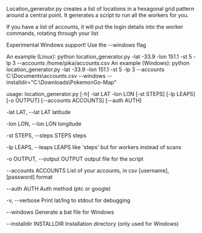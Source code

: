Location_generator.py creates a list of locations in a hexagonal grid pattern around a central point.
It generates a script to run all the workers for you.

If you have a list of accounts, it will put the login details into the worker commands, rotating through your list


Experimental Windows support!  Use the --windows flag



An example (Linux):
    python location_generator.py -lat -33.9 -lon 151.1 -st 5 -lp 3 --accounts /home/pika/accounts.csv
An example (Windows):
    python location_generator.py -lat -33.9 -lon 151.1 -st 5 -lp 3 --accounts C:\Documents\accounts.csv --windows --installdir="C:\Downloads\PokemonGo-Map"


usage: location_generator.py [-h] -lat LAT -lon LON [-st STEPS] [-lp LEAPS]
                             [-o OUTPUT] [--accounts ACCOUNTS] [--auth AUTH]

  -lat LAT, --lat LAT   latitude

  -lon LON, --lon LON   longitude

  -st STEPS, --steps STEPS
                        steps

  -lp LEAPS, --leaps LEAPS
                        like 'steps' but for workers instead of scans

  -o OUTPUT, --output OUTPUT
                        output file for the script

  --accounts ACCOUNTS   List of your accounts, in csv [username],[password]
                        format

  --auth AUTH           Auth method (ptc or google)

  -v, --verbose         Print lat/lng to stdout for debugging

  --windows             Generate a bat file for Windows

  --installdir INSTALLDIR
                        Installation directory (only used for Windows)
